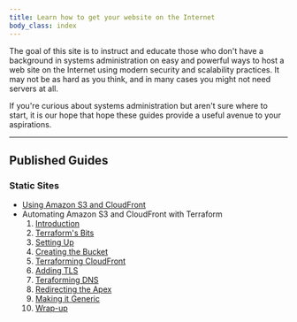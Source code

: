 ```yaml
---
title: Learn how to get your website on the Internet
body_class: index
---
```


The goal of this site is to instruct and educate those who don't have a background in systems administration on easy and powerful ways to host a web site on the Internet using modern security and scalability practices. It may not be as hard as you think, and in many cases you might not need servers at all.

If you're curious about systems administration but aren't sure where to start, it is our hope that hope these guides provide a useful avenue to your aspirations.

---

## Published Guides

### Static Sites

* [Using Amazon S3 and CloudFront](/static-sites/s3/)
* Automating Amazon S3 and CloudFront with Terraform
    1. [Introduction](/static-sites/s3-terraform/)
    2. [Terraform's Bits](/static-sites/s3-terraform/the-bits/)
    3. [Setting Up](/static-sites/s3-terraform/setting-up/)
    4. [Creating the Bucket](/static-sites/s3-terraform/creating-bucket/)
    5. [Terraforming CloudFront](/static-sites/s3-terraform/cloudfront/)
    6. [Adding TLS](/static-sites/s3-terraform/tls/)
    7. [Teraforming DNS](/static-sites/s3-terraform/dns/)
    8. [Redirecting the Apex](/static-sites/s3-terraform/apex/)
    9. [Making it Generic](/static-sites/s3-terraform/workspaces/)
    10. [Wrap-up](/static-sites/s3-terraform/conclusion/)
